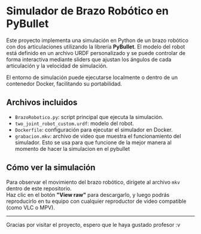 # Simulador de Brazo Robótico en PyBullet

Este proyecto implementa una simulación en Python de un brazo robótico con dos articulaciones utilizando la librería **PyBullet**. El modelo del robot está definido en un archivo URDF personalizado y se puede controlar de forma interactiva mediante sliders que ajustan los ángulos de cada articulación y la velocidad de simulación.

El entorno de simulación puede ejecutarse localmente o dentro de un contenedor Docker, facilitando su portabilidad.

## Archivos incluidos

- `BrazoRobotico.py`: script principal que ejecuta la simulación.
- `two_joint_robot_custom.urdf`: modelo del robot.
- `Dockerfile`: configuración para ejecutar el simulador en Docker.
- `grabacion.mkv`: archivo de video que muestra el funcionamiento del simulador.
Esto se usa para que funcione de la mejor manera al momento de hacer la simulacion en el pybullet
## Cómo ver la simulación

Para observar el movimiento del brazo robótico, dirígete al archivo `mkv` dentro de este repositorio.  
Haz clic en el botón **"View raw"** para descargarlo, y luego podrás reproducirlo en tu equipo con cualquier reproductor de video compatible (como VLC o MPV).

---

Gracias por visitar el proyecto, espero que le haya gustado profesor :v
